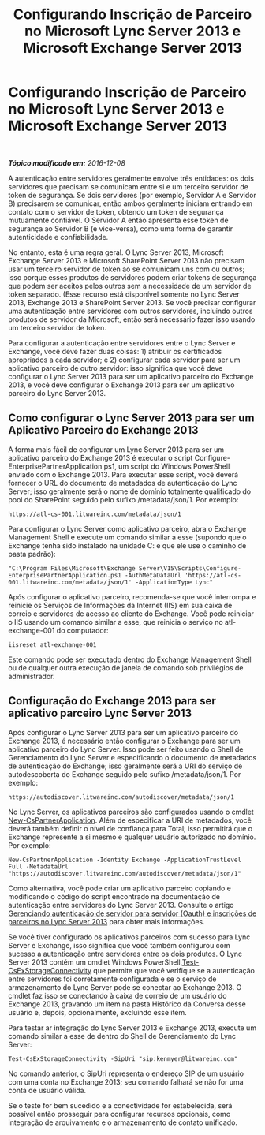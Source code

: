﻿---
title: Configurando Inscrição de Parceiro no Microsoft Lync Server 2013 e Microsoft Exchange Server 2013
TOCTitle: Configurando Inscrição de Parceiro no Microsoft Lync Server 2013 e Microsoft Exchange Server 2013
ms:assetid: 9c3a3054-6201-433f-b128-4c49d3341370
ms:mtpsurl: https://technet.microsoft.com/pt-br/library/JJ688151(v=OCS.15)
ms:contentKeyID: 49886331
ms.date: 12/10/2016
mtps_version: v=OCS.15
ms.translationtype: HT
---

# Configurando Inscrição de Parceiro no Microsoft Lync Server 2013 e Microsoft Exchange Server 2013

 

_**Tópico modificado em:** 2016-12-08_

A autenticação entre servidores geralmente envolve três entidades: os dois servidores que precisam se comunicam entre si e um terceiro servidor de token de segurança. Se dois servidores (por exemplo, Servidor A e Servidor B) precisarem se comunicar, então ambos geralmente iniciam entrando em contato com o servidor de token, obtendo um token de segurança mutuamente confiável. O Servidor A então apresenta esse token de segurança ao Servidor B (e vice-versa), como uma forma de garantir autenticidade e confiabilidade.

No entanto, esta é uma regra geral. O Lync Server 2013, Microsoft Exchange Server 2013 e Microsoft SharePoint Server 2013 não precisam usar um terceiro servidor de token ao se comunicam uns com ou outros; isso porque esses produtos de servidores podem criar tokens de segurança que podem ser aceitos pelos outros sem a necessidade de um servidor de token separado. (Esse recurso está disponível somente no Lync Server 2013, Exchange 2013 e SharePoint Server 2013. Se você precisar configurar uma autenticação entre servidores com outros servidores, incluindo outros produtos de servidor da Microsoft, então será necessário fazer isso usando um terceiro servidor de token.

Para configurar a autenticação entre servidores entre o Lync Server e Exchange, você deve fazer duas coisas: 1) atribuir os certificados apropriados a cada servidor; e 2) configurar cada servidor para ser um aplicativo parceiro de outro servidor: isso significa que você deve configurar o Lync Server 2013 para ser um aplicativo parceiro do Exchange 2013, e você deve configurar o Exchange 2013 para ser um aplicativo parceiro do Lync Server 2013.

## Como configurar o Lync Server 2013 para ser um Aplicativo Parceiro do Exchange 2013

A forma mais fácil de configurar um Lync Server 2013 para ser um aplicativo parceiro do Exchange 2013 é executar o script Configure-EnterprisePartnerApplication.ps1, um script do Windows PowerShell enviado com o Exchange 2013. Para executar esse script, você deverá fornecer o URL do documento de metadados de autenticação do Lync Server; isso geralmente será o nome de domínio totalmente qualificado do pool do SharePoint seguido pelo sufixo /metadata/json/1. Por exemplo:

    https://atl-cs-001.litwareinc.com/metadata/json/1

Para configurar o Lync Server como aplicativo parceiro, abra o Exchange Management Shell e execute um comando similar a esse (supondo que o Exchange tenha sido instalado na unidade C: e que ele use o caminho de pasta padrão):

    "C:\Program Files\Microsoft\Exchange Server\V15\Scripts\Configure-EnterprisePartnerApplication.ps1 -AuthMetaDataUrl 'https://atl-cs-001.litwareinc.com/metadata/json/1' -ApplicationType Lync"

Após configurar o aplicativo parceiro, recomenda-se que você interrompa e reinicie os Serviços de Informações da Internet (IIS) em sua caixa de correio e servidores de acesso ao cliente do Exchange. Você pode reiniciar o IIS usando um comando similar a esse, que reinicia o serviço no atl-exchange-001 do computador:

    iisreset atl-exchange-001

Este comando pode ser executado dentro do Exchange Management Shell ou de qualquer outra execução de janela de comando sob privilégios de administrador.

## Configuração do Exchange 2013 para ser aplicativo parceiro Lync Server 2013

Após configurar o Lync Server 2013 para ser um aplicativo parceiro do Exchange 2013, é necessário então configurar o Exchange para ser um aplicativo parceiro do Lync Server. Isso pode ser feito usando o Shell de Gerenciamento do Lync Server e especificando o documento de metadados de autenticação do Exchange; isso geralmente será a URI do serviço de autodescoberta do Exchange seguido pelo sufixo /metadata/json/1. Por exemplo:

    https://autodiscover.litwareinc.com/autodiscover/metadata/json/1

No Lync Server, os aplicativos parceiros são configurados usando o cmdlet [New-CsPartnerApplication](https://docs.microsoft.com/en-us/powershell/module/skype/New-CsPartnerApplication). Além de especificar a URI de metadados, você deverá também definir o nível de confiança para Total; isso permitirá que o Exchange represente a si mesmo e qualquer usuário autorizado no domínio. Por exemplo:

    New-CsPartnerApplication -Identity Exchange -ApplicationTrustLevel Full -MetadataUrl "https://autodiscover.litwareinc.com/autodiscover/metadata/json/1"

Como alternativa, você pode criar um aplicativo parceiro copiando e modificando o código do script encontrado na documentação de autenticação entre servidores do Lync Server 2013. Consulte o artigo [Gerenciando autenticação de servidor para servidor (Oauth) e inscrições de parceiros no Lync Server 2013](lync-server-2013-managing-server-to-server-authentication-oauth-and-partner-applications.md) para obter mais informações.

Se você tiver configurado os aplicativos parceiros com sucesso para Lync Server e Exchange, isso significa que você também configurou com sucesso a autenticação entre servidores entre os dois produtos. O Lync Server 2013 contém um cmdlet Windows PowerShell,[Test-CsExStorageConnectivity](test-csexstorageconnectivity.md) que permite que você verifique se a autenticação entre servidores foi corretamente configurada e se o serviço de armazenamento do Lync Server pode se conectar ao Exchange 2013. O cmdlet faz isso se conectando à caixa de correio de um usuário do Exchange 2013, gravando um item na pasta Histórico da Conversa desse usuário e, depois, opcionalmente, excluindo esse item.

Para testar ar integração do Lync Server 2013 e Exchange 2013, execute um comando similar a esse de dentro do Shell de Gerenciamento do Lync Server:

    Test-CsExStorageConnectivity -SipUri "sip:kenmyer@litwareinc.com"

No comando anterior, o SipUri representa o endereço SIP de um usuário com uma conta no Exchange 2013; seu comando falhará se não for uma conta de usuário válida.

Se o teste for bem sucedido e a conectividade for estabelecida, será possível então prosseguir para configurar recursos opcionais, como integração de arquivamento e o armazenamento de contato unificado.

